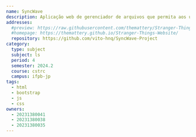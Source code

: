 ```yaml
---
name: SyncWave
description: Aplicação web de gerenciador de arquivos que permita aos usuários armazenar e compartilhar arquivos de maneira segura, com pastas privadas e uma área de compartilhamento em grupo.
addresses:
  #preview: https://raw.githubusercontent.com/themattery/Stranger-Things-Website/main/preview.png
  #homepage: https://themattery.github.io/Stranger-Things-Website/
  repository: https://github.com/vito-hnq/SyncWave-Project
category:
  type: subject
  subject: ls
  period: 4
  semester: 2024.2
  course: cstrc
  campus: ifpb-jp
tags:
  - html
  - bootstrap
  - js
  - css
owners:
  - 20231380041
  - 20231380038
  - 20231380035
---
```

